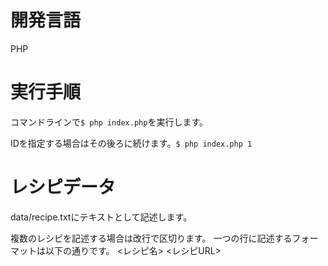 #   開発言語
PHP

#   実行手順
コマンドラインで`$ php index.php`を実行します。

IDを指定する場合はその後ろに続けます。`$ php index.php 1`

#   レシピデータ
data/recipe.txtにテキストとして記述します。

複数のレシピを記述する場合は改行で区切ります。
一つの行に記述するフォーマットは以下の通りです。
<レシピ名> <レシピURL>